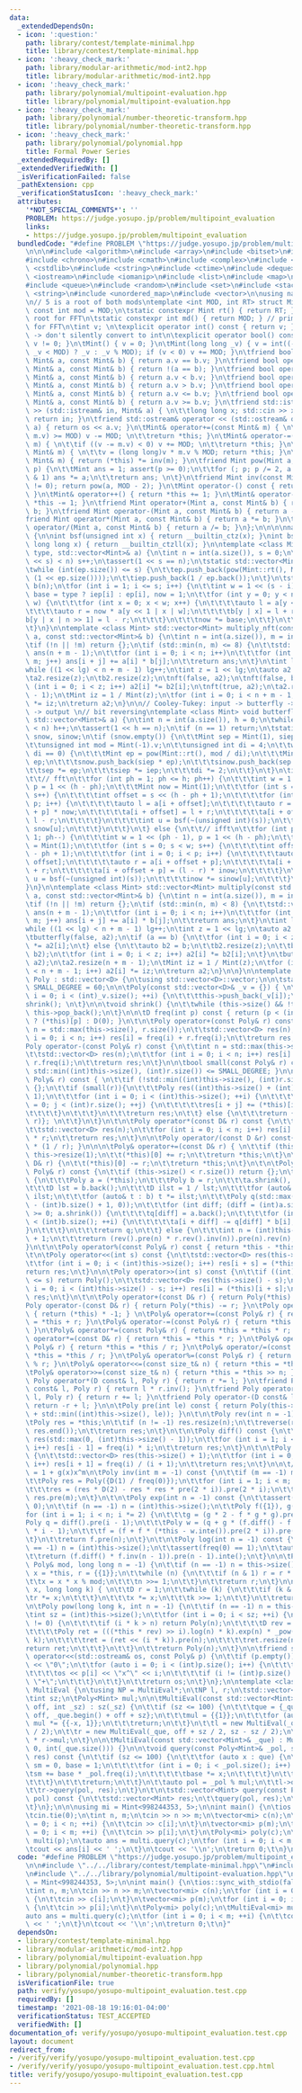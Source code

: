 ```yaml
---
data:
  _extendedDependsOn:
  - icon: ':question:'
    path: library/contest/template-minimal.hpp
    title: library/contest/template-minimal.hpp
  - icon: ':heavy_check_mark:'
    path: library/modular-arithmetic/mod-int2.hpp
    title: library/modular-arithmetic/mod-int2.hpp
  - icon: ':heavy_check_mark:'
    path: library/polynomial/multipoint-evaluation.hpp
    title: library/polynomial/multipoint-evaluation.hpp
  - icon: ':heavy_check_mark:'
    path: library/polynomial/number-theoretic-transform.hpp
    title: library/polynomial/number-theoretic-transform.hpp
  - icon: ':heavy_check_mark:'
    path: library/polynomial/polynomial.hpp
    title: Formal Power Series
  _extendedRequiredBy: []
  _extendedVerifiedWith: []
  _isVerificationFailed: false
  _pathExtension: cpp
  _verificationStatusIcon: ':heavy_check_mark:'
  attributes:
    '*NOT_SPECIAL_COMMENTS*': ''
    PROBLEM: https://judge.yosupo.jp/problem/multipoint_evaluation
    links:
    - https://judge.yosupo.jp/problem/multipoint_evaluation
  bundledCode: "#define PROBLEM \"https://judge.yosupo.jp/problem/multipoint_evaluation\"\
    \n\n\n#include <algorithm>\n#include <array>\n#include <bitset>\n#include <cassert>\n\
    #include <chrono>\n#include <cmath>\n#include <complex>\n#include <cstdio>\n#include\
    \ <cstdlib>\n#include <cstring>\n#include <ctime>\n#include <deque>\n#include\
    \ <iostream>\n#include <iomanip>\n#include <list>\n#include <map>\n#include <numeric>\n\
    #include <queue>\n#include <random>\n#include <set>\n#include <stack>\n#include\
    \ <string>\n#include <unordered_map>\n#include <vector>\n\nusing namespace std;\n\
    \n// 5 is a root of both mods\ntemplate <int MOD, int RT> struct Mint {\n\tstatic\
    \ const int mod = MOD;\n\tstatic constexpr Mint rt() { return RT; } // primitive\
    \ root for FFT\n\tstatic constexpr int md() { return MOD; } // primitive root\
    \ for FFT\n\tint v; \n\texplicit operator int() const { return v; } // explicit\
    \ -> don't silently convert to int\n\texplicit operator bool() const { return\
    \ v != 0; }\n\tMint() { v = 0; }\n\tMint(long long _v) { v = int((-MOD <= _v &&\
    \ _v < MOD) ? _v : _v % MOD); if (v < 0) v += MOD; }\n\tfriend bool operator==(const\
    \ Mint& a, const Mint& b) { return a.v == b.v; }\n\tfriend bool operator!=(const\
    \ Mint& a, const Mint& b) { return !(a == b); }\n\tfriend bool operator<(const\
    \ Mint& a, const Mint& b) { return a.v < b.v; }\n\tfriend bool operator>(const\
    \ Mint& a, const Mint& b) { return a.v > b.v; }\n\tfriend bool operator<=(const\
    \ Mint& a, const Mint& b) { return a.v <= b.v; }\n\tfriend bool operator>=(const\
    \ Mint& a, const Mint& b) { return a.v >= b.v; }\n\tfriend std::istream& operator\
    \ >> (std::istream& in, Mint& a) { \n\t\tlong long x; std::cin >> x; a = Mint(x);\
    \ return in; }\n\tfriend std::ostream& operator << (std::ostream& os, const Mint&\
    \ a) { return os << a.v; }\n\tMint& operator+=(const Mint& m) { \n\t\tif ((v +=\
    \ m.v) >= MOD) v -= MOD; \n\t\treturn *this; }\n\tMint& operator-=(const Mint&\
    \ m) { \n\t\tif ((v -= m.v) < 0) v += MOD; \n\t\treturn *this; }\n\tMint& operator*=(const\
    \ Mint& m) { \n\t\tv = (long long)v * m.v % MOD; return *this; }\n\tMint& operator/=(const\
    \ Mint& m) { return (*this) *= inv(m); }\n\tfriend Mint pow(Mint a, long long\
    \ p) {\n\t\tMint ans = 1; assert(p >= 0);\n\t\tfor (; p; p /= 2, a *= a) if (p\
    \ & 1) ans *= a;\n\t\treturn ans; \n\t}\n\tfriend Mint inv(const Mint& a) { assert(a.v\
    \ != 0); return pow(a, MOD - 2); }\n\tMint operator-() const { return Mint(-v);\
    \ }\n\tMint& operator++() { return *this += 1; }\n\tMint& operator--() { return\
    \ *this -= 1; }\n\tfriend Mint operator+(Mint a, const Mint& b) { return a +=\
    \ b; }\n\tfriend Mint operator-(Mint a, const Mint& b) { return a -= b; }\n\t\
    friend Mint operator*(Mint a, const Mint& b) { return a *= b; }\n\tfriend Mint\
    \ operator/(Mint a, const Mint& b) { return a /= b; }\n};\n\n\n\nnamespace NTT\
    \ {\n\nint bsf(unsigned int x) { return __builtin_ctz(x); }\nint bsf(unsigned\
    \ long long x) { return __builtin_ctzll(x); }\n\ntemplate <class Mint> void nft(bool\
    \ type, std::vector<Mint>& a) {\n\tint n = int(a.size()), s = 0;\n\twhile ((1\
    \ << s) < n) s++;\n\tassert(1 << s == n);\n\tstatic std::vector<Mint> ep, iep;\n\
    \twhile (int(ep.size()) <= s) {\n\t\tep.push_back(pow(Mint::rt(), Mint(-1).v /\
    \ (1 << ep.size())));\n\t\tiep.push_back(1 / ep.back());\n\t}\n\tstd::vector<Mint>\
    \ b(n);\n\tfor (int i = 1; i <= s; i++) {\n\t\tint w = 1 << (s - i);\n\t\tMint\
    \ base = type ? iep[i] : ep[i], now = 1;\n\t\tfor (int y = 0; y < n / 2; y +=\
    \ w) {\n\t\t\tfor (int x = 0; x < w; x++) {\n\t\t\t\tauto l = a[y << 1 | x];\n\
    \t\t\t\tauto r = now * a[y << 1 | x | w];\n\t\t\t\tb[y | x] = l + r;\n\t\t\t\t\
    b[y | x | n >> 1] = l - r;\n\t\t\t}\n\t\t\tnow *= base;\n\t\t}\n\t\tswap(a, b);\n\
    \t}\n}\n\ntemplate <class Mint> std::vector<Mint> multiply_nft(const std::vector<Mint>&\
    \ a, const std::vector<Mint>& b) {\n\tint n = int(a.size()), m = int(b.size());\n\
    \tif (!n || !m) return {};\n\tif (std::min(n, m) <= 8) {\n\t\tstd::vector<Mint>\
    \ ans(n + m - 1);\n\t\tfor (int i = 0; i < n; i++)\n\t\t\tfor (int j = 0; j <\
    \ m; j++) ans[i + j] += a[i] * b[j];\n\t\treturn ans;\n\t}\n\tint lg = 0;\n\t\
    while ((1 << lg) < n + m - 1) lg++;\n\tint z = 1 << lg;\n\tauto a2 = a, b2 = b;\n\
    \ta2.resize(z);\n\tb2.resize(z);\n\tnft(false, a2);\n\tnft(false, b2);\n\tfor\
    \ (int i = 0; i < z; i++) a2[i] *= b2[i];\n\tnft(true, a2);\n\ta2.resize(n + m\
    \ - 1);\n\tMint iz = 1 / Mint(z);\n\tfor (int i = 0; i < n + m - 1; i++) a2[i]\
    \ *= iz;\n\treturn a2;\n}\n\n// Cooley-Tukey: input -> butterfly -> bit reversing\
    \ -> output \n// bit reversing\ntemplate <class Mint> void butterfly(bool type,\
    \ std::vector<Mint>& a) {\n\tint n = int(a.size()), h = 0;\n\twhile ((1 << h)\
    \ < n) h++;\n\tassert(1 << h == n);\n\tif (n == 1) return;\n\tstatic std::vector<Mint>\
    \ snow, sinow;\n\tif (snow.empty()) {\n\t\tMint sep = Mint(1), siep = Mint(1);\n\
    \t\tunsigned int mod = Mint(-1).v;\n\t\tunsigned int di = 4;\n\t\twhile (mod %\
    \ di == 0) {\n\t\t\tMint ep = pow(Mint::rt(), mod / di);\n\t\t\tMint iep = 1 /\
    \ ep;\n\t\t\tsnow.push_back(siep * ep);\n\t\t\tsinow.push_back(sep * iep);\n\t\
    \t\tsep *= ep;\n\t\t\tsiep *= iep;\n\t\t\tdi *= 2;\n\t\t}\n\t}\n\tif (!type) {\n\
    \t\t// fft\n\t\tfor (int ph = 1; ph <= h; ph++) {\n\t\t\tint w = 1 << (ph - 1),\
    \ p = 1 << (h - ph);\n\t\t\tMint now = Mint(1);\n\t\t\tfor (int s = 0; s < w;\
    \ s++) {\n\t\t\t\tint offset = s << (h - ph + 1);\n\t\t\t\tfor (int i = 0; i <\
    \ p; i++) {\n\t\t\t\t\tauto l = a[i + offset];\n\t\t\t\t\tauto r = a[i + offset\
    \ + p] * now;\n\t\t\t\t\ta[i + offset] = l + r;\n\t\t\t\t\ta[i + offset + p] =\
    \ l - r;\n\t\t\t\t}\n\t\t\t\tint u = bsf(~(unsigned int)(s));\n\t\t\t\tnow *=\
    \ snow[u];\n\t\t\t}\n\t\t}\n\t} else {\n\t\t// ifft\n\t\tfor (int ph = h; ph >=\
    \ 1; ph--) {\n\t\t\tint w = 1 << (ph - 1), p = 1 << (h - ph);\n\t\t\tMint inow\
    \ = Mint(1);\n\t\t\tfor (int s = 0; s < w; s++) {\n\t\t\t\tint offset = s << (h\
    \ - ph + 1);\n\t\t\t\tfor (int i = 0; i < p; i++) {\n\t\t\t\t\tauto l = a[i +\
    \ offset];\n\t\t\t\t\tauto r = a[i + offset + p];\n\t\t\t\t\ta[i + offset] = l\
    \ + r;\n\t\t\t\t\ta[i + offset + p] = (l - r) * inow;\n\t\t\t\t}\n\t\t\t\tint\
    \ u = bsf(~(unsigned int)(s));\n\t\t\t\tinow *= sinow[u];\n\t\t\t}\n\t\t}\n\t\
    }\n}\n\ntemplate <class Mint> std::vector<Mint> multiply(const std::vector<Mint>&\
    \ a, const std::vector<Mint>& b) {\n\tint n = int(a.size()), m = int(b.size());\n\
    \tif (!n || !m) return {};\n\tif (std::min(n, m) < 8) {\n\t\tstd::vector<Mint>\
    \ ans(n + m - 1);\n\t\tfor (int i = 0; i < n; i++)\n\t\t\tfor (int j = 0; j <\
    \ m; j++) ans[i + j] += a[i] * b[j];\n\t\treturn ans;\n\t}\n\tint lg = 0;\n\t\
    while ((1 << lg) < n + m - 1) lg++;\n\tint z = 1 << lg;\n\tauto a2 = a;\n\ta2.resize(z);\n\
    \tbutterfly(false, a2);\n\tif (a == b) {\n\t\tfor (int i = 0; i < z; i++) a2[i]\
    \ *= a2[i];\n\t} else {\n\t\tauto b2 = b;\n\t\tb2.resize(z);\n\t\tbutterfly(false,\
    \ b2);\n\t\tfor (int i = 0; i < z; i++) a2[i] *= b2[i];\n\t}\n\tbutterfly(true,\
    \ a2);\n\ta2.resize(n + m - 1);\n\tMint iz = 1 / Mint(z);\n\tfor (int i = 0; i\
    \ < n + m - 1; i++) a2[i] *= iz;\n\treturn a2;\n}\n\n}\n\ntemplate <class D> struct\
    \ Poly : std::vector<D> {\n\tusing std::vector<D>::vector;\n\n\tstatic const int\
    \ SMALL_DEGREE = 60;\n\n\tPoly(const std::vector<D>& _v = {}) { \n\t\tfor (int\
    \ i = 0; i < (int)_v.size(); ++i) {\n\t\t\tthis->push_back(_v[i]);\n\t\t}\n\t\t\
    shrink(); \n\t}\n\n\tvoid shrink() {\n\t\twhile (this->size() && !this->back())\
    \ this->pop_back();\n\t}\n\n\tD freq(int p) const { return (p < (int)this->size())\
    \ ? (*this)[p] : D(0); }\n\t\n\tPoly operator+(const Poly& r) const {\n\t\tint\
    \ n = std::max(this->size(), r.size());\n\t\tstd::vector<D> res(n);\n\t\tfor (int\
    \ i = 0; i < n; i++) res[i] = freq(i) + r.freq(i);\n\t\treturn res;\n\t}\n\n\t\
    Poly operator-(const Poly& r) const {\n\t\tint n = std::max(this->size(), r.size());\n\
    \t\tstd::vector<D> res(n);\n\t\tfor (int i = 0; i < n; i++) res[i] = freq(i) -\
    \ r.freq(i);\n\t\treturn res;\n\t}\n\n\tbool small(const Poly& r) const { return\
    \ std::min((int)this->size(), (int)r.size()) <= SMALL_DEGREE; }\n\n\tPoly operator*(const\
    \ Poly& r) const { \n\t\tif (!std::min((int)this->size(), (int)r.size())) return\
    \ {};\n\t\tif (small(r)){\n\t\t\tPoly res((int)this->size() + (int)r.size() -\
    \ 1);\n\t\t\tfor (int i = 0; i < (int)this->size(); ++i) {\n\t\t\t\tfor (int j\
    \ = 0; j < (int)r.size(); ++j) {\n\t\t\t\t\tres[i + j] += (*this)[i] * r[j];\n\
    \t\t\t\t}\n\t\t\t}\n\t\t\treturn res;\n\t\t} else {\n\t\t\treturn {NTT::multiply((*this),\
    \ r)}; \n\t\t}\n\t}\n\t\n\tPoly operator*(const D& r) const {\n\t\tint n = this->size();\n\
    \t\tstd::vector<D> res(n);\n\t\tfor (int i = 0; i < n; i++) res[i] = (*this)[i]\
    \ * r;\n\t\treturn res;\n\t}\n\n\tPoly operator/(const D &r) const{ return *this\
    \ * (1 / r); }\n\n\n\tPoly& operator+=(const D& r) { \n\t\tif (this->empty())\
    \ this->resize(1);\n\t\t(*this)[0] += r;\n\t\treturn *this;\n\t}\n\n\tPoly& operator-=(const\
    \ D& r) {\n\t\t(*this)[0] -= r;\n\t\treturn *this;\n\t}\n\t\n\tPoly operator/(const\
    \ Poly& r) const {\n\t\tif (this->size() < r.size()) return {};\n\t\tif (small(r))\
    \ {\n\t\t\tPoly a = (*this);\n\t\t\tPoly b = r;\n\t\t\ta.shrink(), b.shrink();\n\
    \t\t\tD lst = b.back();\n\t\t\tD ilst = 1 / lst;\n\t\t\tfor (auto& t : a) t *=\
    \ ilst;\n\t\t\tfor (auto& t : b) t *= ilst;\n\t\t\tPoly q(std::max((int)a.size()\
    \ - (int)b.size() + 1, 0));\n\t\t\tfor (int diff; (diff = (int)a.size() - (int)b.size())\
    \ >= 0; a.shrink()) {\n\t\t\t\tq[diff] = a.back();\n\t\t\t\tfor (int i = 0; i\
    \ < (int)b.size(); ++i) {\n\t\t\t\t\ta[i + diff] -= q[diff] * b[i];\n\t\t\t\t\
    }\n\t\t\t}\n\t\t\treturn q;\n\t\t} else {\n\t\t\tint n = (int)this->size() - r.size()\
    \ + 1;\n\t\t\treturn (rev().pre(n) * r.rev().inv(n)).pre(n).rev(n);\n\t\t}\n\t\
    }\n\t\n\tPoly operator%(const Poly& r) const { return *this - *this / r * r; }\n\
    \t\n\tPoly operator<<(int s) const {\n\t\tstd::vector<D> res(this->size() + s);\n\
    \t\tfor (int i = 0; i < (int)this->size(); i++) res[i + s] = (*this)[i];\n\t\t\
    return res;\n\t}\n\n\tPoly operator>>(int s) const {\n\t\tif ((int)this->size()\
    \ <= s) return Poly();\n\t\tstd::vector<D> res(this->size() - s);\n\t\tfor (int\
    \ i = 0; i < (int)this->size() - s; i++) res[i] = (*this)[i + s];\n\t\treturn\
    \ res;\n\t}\n\t\n\tPoly operator+(const D& r) { return Poly(*this) += r; }\n\t\
    Poly operator-(const D& r) { return Poly(*this) -= r; }\n\tPoly operator-() const\
    \ { return (*this) * -1; } \n\tPoly& operator+=(const Poly& r) { return *this\
    \ = *this + r; }\n\tPoly& operator-=(const Poly& r) { return *this = *this - r;\
    \ }\n\tPoly& operator*=(const Poly& r) { return *this = *this * r; }\n\tPoly&\
    \ operator*=(const D& r) { return *this = *this * r; }\n\tPoly& operator/=(const\
    \ Poly& r) { return *this = *this / r; }\n\tPoly& operator/=(const D &r) { return\
    \ *this = *this / r; }\n\tPoly& operator%=(const Poly& r) { return *this = *this\
    \ % r; }\n\tPoly& operator<<=(const size_t& n) { return *this = *this << n; }\n\
    \tPoly& operator>>=(const size_t& n) { return *this = *this >> n; }\n\tfriend\
    \ Poly operator*(D const& l, Poly r) { return r *= l; }\n\tfriend Poly operator/(D\
    \ const& l, Poly r) { return l * r.inv(); }\n\tfriend Poly operator+(D const&\
    \ l, Poly r) { return r += l; }\n\tfriend Poly operator-(D const& l, Poly r) {\
    \ return -r + l; }\n\n\tPoly pre(int le) const { return Poly(this->begin(), this->begin()\
    \ + std::min((int)this->size(), le)); }\n\t\n\tPoly rev(int n = -1) const {\n\t\
    \tPoly res = *this;\n\t\tif (n != -1) res.resize(n);\n\t\treverse(res.begin(),\
    \ res.end());\n\t\treturn res;\n\t}\n\t\n\tPoly diff() const {\n\t\tstd::vector<D>\
    \ res(std::max(0, (int)this->size() - 1));\n\t\tfor (int i = 1; i < (int)this->size();\
    \ i++) res[i - 1] = freq(i) * i;\n\t\treturn res;\n\t}\n\t\n\tPoly inte() const\
    \ {\n\t\tstd::vector<D> res(this->size() + 1);\n\t\tfor (int i = 0; i < (int)this->size();\
    \ i++) res[i + 1] = freq(i) / (i + 1);\n\t\treturn res;\n\t}\n\n\t// f * f.inv()\
    \ = 1 + g(x)x^m\n\tPoly inv(int m = -1) const {\n\t\tif (m == -1) m = (int)this->size();\n\
    \t\tPoly res = Poly({D(1) / freq(0)});\n\t\tfor (int i = 1; i < m; i *= 2) {\n\
    \t\t\tres = (res * D(2) - res * res * pre(2 * i)).pre(2 * i);\n\t\t}\n\t\treturn\
    \ res.pre(m);\n\t}\n\t\n\tPoly exp(int n = -1) const {\n\t\tassert(freq(0) ==\
    \ 0);\n\t\tif (n == -1) n = (int)this->size();\n\t\tPoly f({1}), g({1});\n\t\t\
    for (int i = 1; i < n; i *= 2) {\n\t\t\tg = (g * 2 - f * g * g).pre(i);\n\t\t\t\
    Poly q = diff().pre(i - 1);\n\t\t\tPoly w = (q + g * (f.diff() - f * q)).pre(2\
    \ * i - 1);\n\t\t\tf = (f + f * (*this - w.inte()).pre(2 * i)).pre(2 * i);\n\t\
    \t}\n\t\treturn f.pre(n);\n\t}\n\t\n\tPoly log(int n = -1) const {\n\t\tif (n\
    \ == -1) n = (int)this->size();\n\t\tassert(freq(0) == 1);\n\t\tauto f = pre(n);\n\
    \t\treturn (f.diff() * f.inv(n - 1)).pre(n - 1).inte();\n\t}\n\n\tPoly pow_mod(const\
    \ Poly& mod, long long n = -1) {\n\t\tif (n == -1) n = this->size();\n\t\tPoly\
    \ x = *this, r = {{1}};\n\t\twhile (n) {\n\t\t\tif (n & 1) r = r * x % mod;\n\t\
    \t\tx = x * x % mod;\n\t\t\tn >>= 1;\n\t\t}\n\t\treturn r;\n\t}\n\n\tD _pow(D\
    \ x, long long k) { \n\t\tD r = 1;\n\t\twhile (k) {\n\t\t\tif (k & 1) {\n\t\t\t\
    \tr *= x;\n\t\t\t}\n\t\t\tx *= x;\n\t\t\tk >>= 1;\n\t\t}\n\t\treturn r;\n\t}\n\
    \n\tPoly pow(long long k, int n = -1) {\n\t\tif (n == -1) n = this->size();\n\t\
    \tint sz = (int)this->size();\n\t\tfor (int i = 0; i < sz; ++i) {\n\t\t\tif (freq(i)\
    \ != 0) {\n\t\t\t\tif (i * k > n) return Poly(n);\n\t\t\t\tD rev = 1 / (*this)[i];\n\
    \t\t\t\tPoly ret = (((*this * rev) >> i).log(n) * k).exp(n) * _pow((*this)[i],\
    \ k);\n\t\t\t\tret = (ret << (i * k)).pre(n);\n\t\t\t\tret.resize(n);\n\t\t\t\t\
    return ret;\n\t\t\t}\n\t\t}\n\t\treturn Poly(n);\n\t}\n\n\tfriend std::ostream&\
    \ operator<<(std::ostream& os, const Poly& p) {\n\t\tif (p.empty()) return os\
    \ << \"0\";\n\t\tfor (auto i = 0; i < (int)p.size(); i++) {\n\t\t\tif (p[i]) {\n\
    \t\t\t\tos << p[i] << \"x^\" << i;\n\t\t\t\tif (i != (int)p.size() - 1) os <<\
    \ \"+\";\n\t\t\t}\n\t\t}\n\t\treturn os;\n\t}\n};\n\ntemplate <class Mint> struct\
    \ MultiEval {\n\tusing NP = MultiEval*;\n\tNP l, r;\n\tstd::vector<Mint> que;\n\
    \tint sz;\n\tPoly<Mint> mul;\n\n\tMultiEval(const std::vector<Mint>& _que, int\
    \ off, int _sz) : sz(_sz) {\n\t\tif (sz <= 100) {\n\t\t\tque = {_que.begin() +\
    \ off, _que.begin() + off + sz};\n\t\t\tmul = {{1}};\n\t\t\tfor (auto x : que)\
    \ mul *= {{-x, 1}};\n\t\t\treturn;\n\t\t}\n\t\tl = new MultiEval(_que, off, sz\
    \ / 2);\n\t\tr = new MultiEval(_que, off + sz / 2, sz - sz / 2);\n\t\tmul = l->mul\
    \ * r->mul;\n\t}\n\n\tMultiEval(const std::vector<Mint>& _que) : MultiEval(_que,\
    \ 0, int(_que.size())) {}\n\n\tvoid query(const Poly<Mint>& _pol, std::vector<Mint>&\
    \ res) const {\n\t\tif (sz <= 100) {\n\t\t\tfor (auto x : que) {\n\t\t\t\tMint\
    \ sm = 0, base = 1;\n\t\t\t\tfor (int i = 0; i < _pol.size(); i++) {\n\t\t\t\t\
    \tsm += base * _pol.freq(i);\n\t\t\t\t\tbase *= x;\n\t\t\t\t}\n\t\t\t\tres.push_back(sm);\n\
    \t\t\t}\n\t\t\treturn;\n\t\t}\n\t\tauto pol = _pol % mul;\n\t\tl->query(pol, res);\n\
    \t\tr->query(pol, res);\n\t}\n\t\n\tstd::vector<Mint> query(const Poly<Mint>&\
    \ pol) const {\n\t\tstd::vector<Mint> res;\n\t\tquery(pol, res);\n\t\treturn res;\n\
    \t}\n};\n\n\nusing mi = Mint<998244353, 5>;\n\nint main() {\n\tios::sync_with_stdio(false);\n\
    \tcin.tie(0);\n\tint n, m;\n\tcin >> n >> m;\n\tvector<mi> c(n);\n\tfor (int i\
    \ = 0; i < n; ++i) {\n\t\tcin >> c[i];\n\t}\n\tvector<mi> p(m);\n\tfor (int i\
    \ = 0; i < m; ++i) {\n\t\tcin >> p[i];\n\t}\n\tPoly<mi> poly(c);\n\tMultiEval<mi>\
    \ multi(p);\n\tauto ans = multi.query(c);\n\tfor (int i = 0; i < m; ++i) {\n\t\
    \tcout << ans[i] << ' ';\n\t}\n\tcout << '\\n';\n\treturn 0;\t\n}\n"
  code: "#define PROBLEM \"https://judge.yosupo.jp/problem/multipoint_evaluation\"\
    \n\n#include \"../../library/contest/template-minimal.hpp\"\n#include \"../../library/modular-arithmetic/mod-int2.hpp\"\
    \n#include \"../../library/polynomial/multipoint-evaluation.hpp\"\n\n\nusing mi\
    \ = Mint<998244353, 5>;\n\nint main() {\n\tios::sync_with_stdio(false);\n\tcin.tie(0);\n\
    \tint n, m;\n\tcin >> n >> m;\n\tvector<mi> c(n);\n\tfor (int i = 0; i < n; ++i)\
    \ {\n\t\tcin >> c[i];\n\t}\n\tvector<mi> p(m);\n\tfor (int i = 0; i < m; ++i)\
    \ {\n\t\tcin >> p[i];\n\t}\n\tPoly<mi> poly(c);\n\tMultiEval<mi> multi(p);\n\t\
    auto ans = multi.query(c);\n\tfor (int i = 0; i < m; ++i) {\n\t\tcout << ans[i]\
    \ << ' ';\n\t}\n\tcout << '\\n';\n\treturn 0;\t\n}"
  dependsOn:
  - library/contest/template-minimal.hpp
  - library/modular-arithmetic/mod-int2.hpp
  - library/polynomial/multipoint-evaluation.hpp
  - library/polynomial/polynomial.hpp
  - library/polynomial/number-theoretic-transform.hpp
  isVerificationFile: true
  path: verify/yosupo/yosupo-multipoint_evaluation.test.cpp
  requiredBy: []
  timestamp: '2021-08-18 19:16:01-04:00'
  verificationStatus: TEST_ACCEPTED
  verifiedWith: []
documentation_of: verify/yosupo/yosupo-multipoint_evaluation.test.cpp
layout: document
redirect_from:
- /verify/verify/yosupo/yosupo-multipoint_evaluation.test.cpp
- /verify/verify/yosupo/yosupo-multipoint_evaluation.test.cpp.html
title: verify/yosupo/yosupo-multipoint_evaluation.test.cpp
---
```

